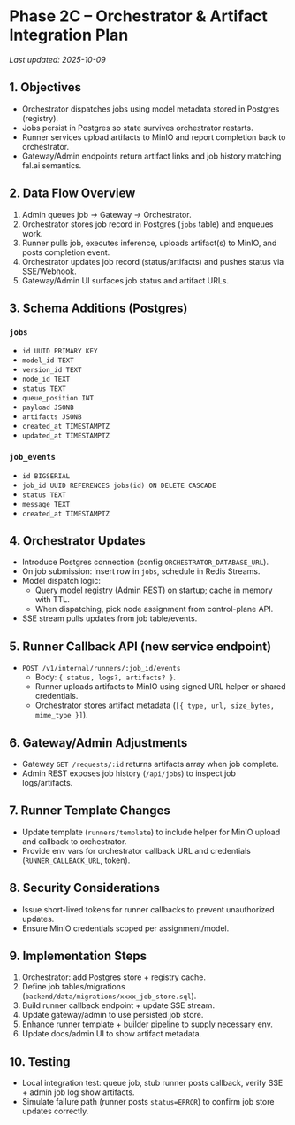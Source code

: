 # Phase 2C – Orchestrator & Artifact Integration Plan

_Last updated: 2025-10-09_

## 1. Objectives
- Orchestrator dispatches jobs using model metadata stored in Postgres (registry).
- Jobs persist in Postgres so state survives orchestrator restarts.
- Runner services upload artifacts to MinIO and report completion back to orchestrator.
- Gateway/Admin endpoints return artifact links and job history matching fal.ai semantics.

## 2. Data Flow Overview
1. Admin queues job → Gateway → Orchestrator.
2. Orchestrator stores job record in Postgres (`jobs` table) and enqueues work.
3. Runner pulls job, executes inference, uploads artifact(s) to MinIO, and posts completion event.
4. Orchestrator updates job record (status/artifacts) and pushes status via SSE/Webhook.
5. Gateway/Admin UI surfaces job status and artifact URLs.

## 3. Schema Additions (Postgres)
### `jobs`
- `id UUID PRIMARY KEY`
- `model_id TEXT`
- `version_id TEXT`
- `node_id TEXT`
- `status TEXT`
- `queue_position INT`
- `payload JSONB`
- `artifacts JSONB`
- `created_at TIMESTAMPTZ`
- `updated_at TIMESTAMPTZ`

### `job_events`
- `id BIGSERIAL`
- `job_id UUID REFERENCES jobs(id) ON DELETE CASCADE`
- `status TEXT`
- `message TEXT`
- `created_at TIMESTAMPTZ`

## 4. Orchestrator Updates
- Introduce Postgres connection (config `ORCHESTRATOR_DATABASE_URL`).
- On job submission: insert row in `jobs`, schedule in Redis Streams.
- Model dispatch logic:
  - Query model registry (Admin REST) on startup; cache in memory with TTL.
  - When dispatching, pick node assignment from control-plane API.
- SSE stream pulls updates from job table/events.

## 5. Runner Callback API (new service endpoint)
- `POST /v1/internal/runners/:job_id/events`
  - Body: `{ status, logs?, artifacts? }`.
  - Runner uploads artifacts to MinIO using signed URL helper or shared credentials.
  - Orchestrator stores artifact metadata (`[{ type, url, size_bytes, mime_type }]`).

## 6. Gateway/Admin Adjustments
- Gateway `GET /requests/:id` returns artifacts array when job complete.
- Admin REST exposes job history (`/api/jobs`) to inspect job logs/artifacts.

## 7. Runner Template Changes
- Update template (`runners/template`) to include helper for MinIO upload and callback to orchestrator.
- Provide env vars for orchestrator callback URL and credentials (`RUNNER_CALLBACK_URL`, token).

## 8. Security Considerations
- Issue short-lived tokens for runner callbacks to prevent unauthorized updates.
- Ensure MinIO credentials scoped per assignment/model.

## 9. Implementation Steps
1. Orchestrator: add Postgres store + registry cache.
2. Define job tables/migrations (`backend/data/migrations/xxxx_job_store.sql`).
3. Build runner callback endpoint + update SSE stream.
4. Update gateway/admin to use persisted job store.
5. Enhance runner template + builder pipeline to supply necessary env.
6. Update docs/admin UI to show artifact metadata.

## 10. Testing
- Local integration test: queue job, stub runner posts callback, verify SSE + admin job log show artifacts.
- Simulate failure path (runner posts `status=ERROR`) to confirm job store updates correctly.

